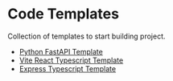 # Code Templates
Collection of templates to start building project.

- [Python FastAPI Template](./Python%20FastAPI%20Template/)
- [Vite React Typescript Template](./Vite%20React%20Typescript%20Template/)
- [Express Typescript Template](./Express%20Typescript%20Template/)
